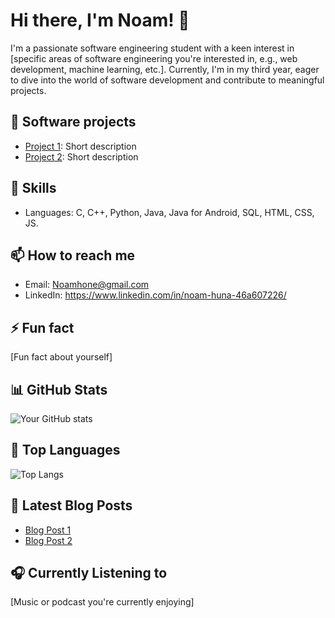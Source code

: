 # Hi there, I'm Noam! 👋

I'm a passionate software engineering student with a keen interest in [specific areas of software engineering you're interested in, e.g., web development, machine learning, etc.]. Currently, I'm in my third year, eager to dive into the world of software development and contribute to meaningful projects.

## 🔭 Software projects
- [Project 1](link): Short description
- [Project 2](link): Short description

## 💼 Skills
- Languages: C, C++, Python, Java, Java for Android, SQL, HTML, CSS, JS. 

## 📫 How to reach me
- Email: Noamhone@gmail.com
- LinkedIn: https://www.linkedin.com/in/noam-huna-46a607226/

## ⚡ Fun fact
[Fun fact about yourself]

## 📊 GitHub Stats
![Your GitHub stats](https://github-readme-stats.vercel.app/api?username=yourusername&show_icons=true)

## 🌟 Top Languages
![Top Langs](https://github-readme-stats.vercel.app/api/top-langs/?username=yourusername&layout=compact)

## 📝 Latest Blog Posts
<!-- BLOG-POST-LIST:START -->
- [Blog Post 1](link)
- [Blog Post 2](link)
<!-- BLOG-POST-LIST:END -->

## 🎧 Currently Listening to
[Music or podcast you're currently enjoying]

